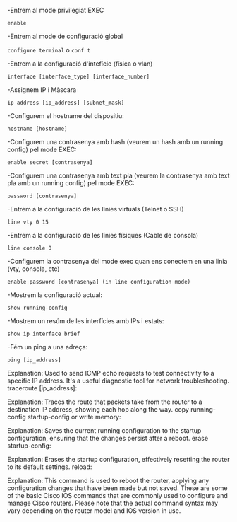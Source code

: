 -Entrem al mode privilegiat EXEC

`enable`

-Entrem al mode de configuració global

`configure terminal` o `conf t`

-Entrem a la configuració d'intefície (física o vlan)

`interface [interface_type] [interface_number]`

-Assignem IP i Màscara

`ip address [ip_address] [subnet_mask]`

-Configurem el hostname del dispositiu:

`hostname [hostname]`

-Configurem una contrasenya amb hash (veurem un hash amb un running config) pel mode EXEC:

`enable secret [contrasenya]`

-Configurem una contrasenya amb text pla (veurem la contrasenya amb text pla amb un running config) pel mode EXEC:

`password [contrasenya]`

-Entrem a la configuració de les línies virtuals (Telnet o SSH)

`line vty 0 15`

-Entrem a la configuració de les línies físiques (Cable de consola)

`line console 0`

-Configurem la contrasenya del mode exec quan ens conectem en una linia (vty, consola, etc)

`enable password [contrasenya] (in line configuration mode)`

-Mostrem la configuració actual:

`show running-config`

-Mostrem un resúm de les interfícies amb IPs i estats:

`show ip interface brief`

-Fém un ping a una adreça:

`ping [ip_address]`

Explanation: Used to send ICMP echo requests to test connectivity to a specific IP address. It's a useful diagnostic tool for network troubleshooting.
traceroute [ip_address]:

Explanation: Traces the route that packets take from the router to a destination IP address, showing each hop along the way.
copy running-config startup-config or write memory:

Explanation: Saves the current running configuration to the startup configuration, ensuring that the changes persist after a reboot.
erase startup-config:

Explanation: Erases the startup configuration, effectively resetting the router to its default settings.
reload:

Explanation: This command is used to reboot the router, applying any configuration changes that have been made but not saved.
These are some of the basic Cisco IOS commands that are commonly used to configure and manage Cisco routers. Please note that the actual command syntax may vary depending on the router model and IOS version in use.
